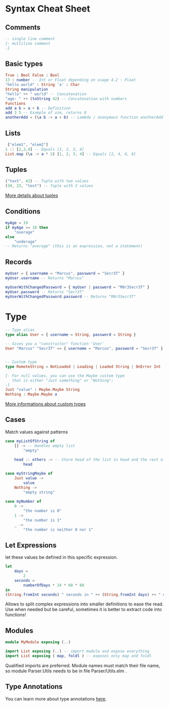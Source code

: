 # Syntax Cheat Sheet

## Comments

```elm
-- single line comment
{- multiline comment
-}
```

## Basic types

```elm
True : Bool False : Bool
13 : number -- Int or Float depending on usage 4.2 : Float
"hello world" : String 'a' : Char
String manipulation
"hello" ++ " world" -- Concatenation
"age: " ++ (toString 42) -- Concatenation with numbers
Functions
add a b = a + b -- Definition
add 3 5 -- Example of use, returns 8
anotherAdd = (\a b -> a + b) -- Lambda / anonymous function anotherAdd 3 5 -- Returns 8
```

## Lists
       
```elm   
 ["elem1", "elem2"]
1 :: [2,3,4] -- Equals [1, 2, 3, 4]
List.map (\a -> a * 2) [1, 2, 3, 4] -- Equals [2, 4, 6, 8]
```

## Tuples

```elm
("text", 42) -- Tuple with two values 
(34, 23, "text") -- Tuple with 3 values
```

[More details about tuples](https://guide.elm-lang.org/core_language.html#tuples)

## Conditions

```elm
myAge = 19
if myAge >= 18 then 
    "overage" 
else 
    "underage" 
-- Returns "overage" (this is an expression, not a statement)
```


## Records

```elm
myUser = { username = "Marcus", password = "Secr3T" } 
myUser.username -- Returns "Marcus"

myUserWithChangedPassword = { myUser | password = "M0r3Secr3T" }
myUser.password -- Returns "Secr3T"
myUserWithChangedPassword.password -- Returns "M0r3Secr3T"
```

# Type

```elm
-- Type alias
type alias User = { username = String, password = String }

-- Gives you a "constructor" function 'User'
User "Marcus" "Secr3T" == { username = "Marcus", password = "Secr3T" }


-- Custom type
type RemoteString = NotLoaded | Loading | Loaded String | OnError Int

{- For null values, you can use the Maybe custom type 
   that is either "Just something" or "Nothing":
-}
Just "value" : Maybe.Maybe String 
Nothing : Maybe.Maybe a
```

[More informations about custom types](https://guide.elm-lang.org/types/custom_types.html)


## Cases
Match values against patterns

```elm
case myListOfString of
    [] -> -- Handles empty list
        "empty" 
        
    head :: others -> -- Store head of the list in head and the rest of the list in the List others
        head

case myStringMaybe of
    Just value -> 
        value 
    Nothing -> 
        "empty string"
        
case myNumber of
    0 -> 
        "the number is 0"
    1 -> 
        "the number is 1"
    _ -> 
        "the number is neither 0 nor 1"
```

## Let Expressions

let these values be defined in this specific expression.

```elm
let 
    days =
        2 
    seconds =
        numberOfDays * 24 * 60 * 60 
in
(String.fromInt seconds) " seconds in " ++ (String.fromInt days) ++ " days"
```

Allows to split complex expressions into smaller definitions to ease the read. Use when needed but be careful, sometimes it is better to extract code into functions!


## Modules

```elm
module MyModule exposing (..)

import List exposing (..) -- import module and expose everything
import List exposing ( map, foldl ) -- exposes only map and foldl
```

Qualified imports are preferred. Module names must match their file name, so module Parser.Utils needs to be in file Parser/Utils.elm .


## Type Annotations

You can learn more about type annotations [here](https://guide.elm-lang.org/types/reading_types.html#type-annotations).
   